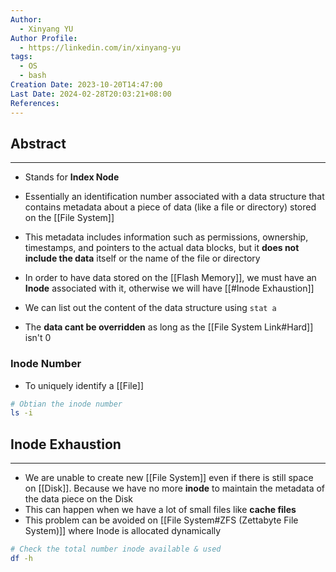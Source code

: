 ```yaml
---
Author:
  - Xinyang YU
Author Profile:
  - https://linkedin.com/in/xinyang-yu
tags:
  - OS
  - bash
Creation Date: 2023-10-20T14:47:00
Last Date: 2024-02-28T20:03:21+08:00
References: 
---
```

## Abstract
---
- Stands for **Index Node**
- Essentially an identification number associated with a data structure that contains metadata about a piece of data (like a file or directory) stored on the [[File System]]
- This metadata includes information such as permissions, ownership, timestamps, and pointers to the actual data blocks, but it **does not include the data** itself or the name of the file or directory

- In order to have data stored on the [[Flash Memory]], we must have an **Inode** associated with it, otherwise we will have [[#Inode Exhaustion]]

- We can list out the content of the data structure using `stat a`
- The **data cant be overridden** as long as the [[File System Link#Hard]] isn't 0

### Inode Number
- To uniquely identify a [[File]]
```bash
# Obtian the inode number
ls -i
```

## Inode Exhaustion 
---
- We are unable to create new [[File System]] even if there is still space on [[Disk]]. Because we have no more **inode** to maintain the metadata of the data piece on the Disk
- This can happen when we have a lot of small files like **cache files**
- This problem can be avoided on [[File System#ZFS (Zettabyte File System)]] where Inode is allocated dynamically

```bash
# Check the total number inode available & used
df -h
```